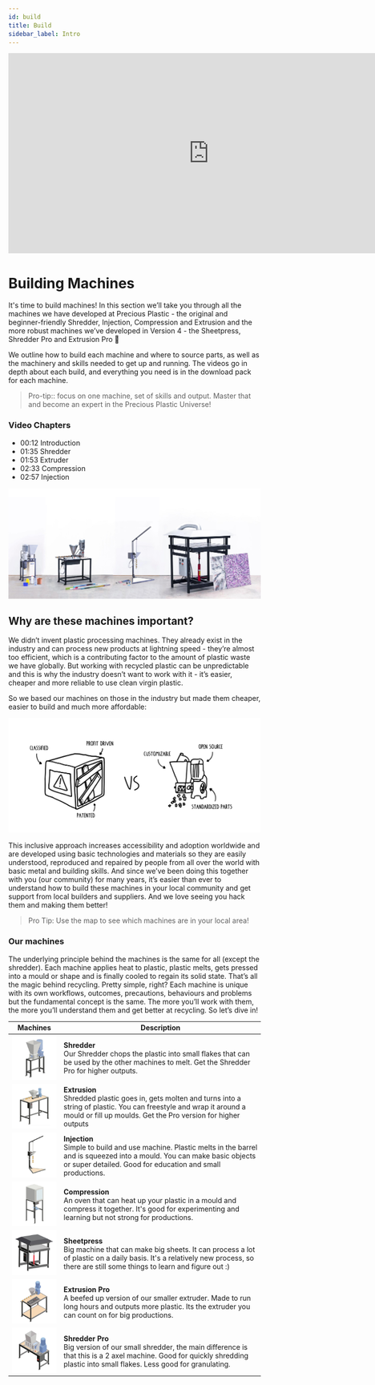 ```yaml
---
id: build
title: Build
sidebar_label: Intro
---
```


<div class="videocontainer">
  <iframe width="800" height="400" src="https://www.youtube.com/embed/CRM7Jip2swU" frameborder="0" allow="accelerometer; autoplay; encrypted-media; gyroscope; picture-in-picture" allowfullscreen></iframe>
</div>

<style>
:root {
  --highlight: #f29094;
  --hover: #f29094;
}
</style>

# Building Machines

<div class="videoChapters">
<div class="videoChaptersMain">

It's time to build machines! In this section we’ll take you through all the machines we have developed at Precious Plastic - the original and beginner-friendly Shredder, Injection, Compression and Extrusion and the more robust machines we’ve developed in Version 4 - the Sheetpress, Shredder Pro and Extrusion Pro 💪

We outline how to build each machine and where to source parts, as well as the machinery and skills needed to get up and running. The videos go in depth about each build, and everything you need is in the download pack for each machine.

> Pro-tip:: focus on one machine, set of skills and output. Master that and become an expert in the Precious Plastic Universe!


</div>
<div class="videoChaptersSidebar">

### Video Chapters

- 00:12 Introduction
- 01:35 Shredder
- 01:53 Extruder
- 02:33 Compression
- 02:57 Injection

</div>
</div>

![V3 and V4 Machines](assets/Build/v3v4machine.jpg)

## Why are these machines important?

We didn’t invent plastic processing machines. They already exist in the industry and can process new products at lightning speed - they’re almost too efficient, which is a contributing factor to the amount of plastic waste we have globally. But working with recycled plastic can be unpredictable and this is why the industry doesn’t want to work with it - it’s easier, cheaper and more reliable to use clean virgin plastic. 

So we based our machines on those in the industry but made them cheaper, easier to build and much more affordable: 

![Industry Vs Precious Plastic](assets/Build/industry_vs_pp.svg)

This inclusive approach increases accessibility and adoption worldwide and are developed using basic technologies and materials so they are easily understood, reproduced and repaired by people from all over the world with basic metal and building skills. And since we’ve been doing this together with you (our community) for many years, it’s easier than ever to understand how to build these machines in your local community and get support from local builders and suppliers. And we love seeing you hack them and making them better!

> Pro Tip: Use the map to see which machines are in your local area!

### Our machines

The underlying principle behind the machines is the same for all (except the shredder). Each machine applies heat to plastic, plastic melts, gets pressed into a mould or shape and is finally cooled to regain its solid state. That’s all the magic behind recycling. Pretty simple, right? Each machine is unique with its own workflows, outcomes, precautions, behaviours and problems but the fundamental concept is the same. The more you’ll work with them, the more you’ll understand them and get better at recycling. So let’s dive in!

| Machines   |  Description |
|----------|----------------------|
| <img src="assets/build/thumb-shredder.jpg" width="150"/>           | __Shredder__ <br> Our Shredder chops the plastic into small flakes that can be used by the other machines to melt. Get the Shredder Pro for higher outputs.   |
| <img src="assets/build/thumb-extrusion.jpg" width="150"/>        |  __Extrusion__ <br> Shredded plastic goes in, gets molten and turns into a string of plastic. You can freestyle and wrap it around a mould or fill up moulds. Get the Pro version for higher outputs |
| <img src="assets/build/thumb-injection.jpg" width="150"/>     |  __Injection__ <br> Simple to build and use machine. Plastic melts in the barrel and is squeezed into a mould. You can make basic objects or super detailed. Good for education and small productions.   |
| <img src="assets/build/thumb-compression.jpg" width="150"/>  |  __Compression__ <br> An oven that can heat up your plastic in a mould and compress it together. It's good for experimenting and learning but not strong for productions. |
| <img src="assets/build/thumb-sheetpress.jpg" width="150"/> |  __Sheetpress__ <br> Big machine that can make big sheets. It can process a lot of plastic on a daily basis. It's a relatively new process, so there are still some things to learn and figure out :) |
| <img src="assets/build/thumb-extrusion-pro.jpg" width="150"/> |  __Extrusion Pro__ <br> A beefed up version of our smaller extruder. Made to run long hours and outputs more plastic. Its the extruder you can count on for big productions.   |
| <img src="assets/build/thumb-shredder-pro.jpg" width="150"/> |  __Shredder Pro__ <br> Big version of our small shredder, the main difference is that this is a 2 axel machine. Good for quickly shredding plastic into small flakes. Less good for granulating.  |
